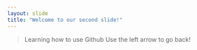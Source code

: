 ```yaml
---
layout: slide
title: "Welcome to our second slide!"
---
```

>Learning how to use Github
Use the left arrow to go back!



